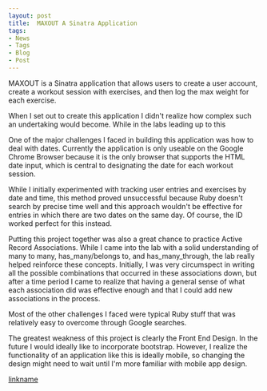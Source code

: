 ```yaml
---
layout: post
title:  MAXOUT A Sinatra Application
tags:
- News
- Tags
- Blog
- Post
---
```


MAXOUT is a Sinatra application that allows users to create a user account, create a workout session with exercises, and then log the max weight for each exercise. 

When I set out to create this application I didn't realize how complex such an undertaking would become. While in the labs leading up to this 

One of the major challenges I faced in building this application was how to deal with dates. Currently the application is only useable on the Google Chrome Browser because it is the only browser that supports the HTML date input, which is central to designating the date for each workout session. 

While I initially experimented with tracking user entries and exercises by date and time, this method proved unsuccessful because Ruby doesn't search by precise time well and this approach wouldn't be effective for entries in which there are two dates on the same day. Of course, the ID worked perfect for this instead.

Putting this project together was also a great chance to practice Active Record Associations. While I came into the lab with a solid understanding of many to many, has_many/belongs to, and has_many_through, the lab really helped reinforce these concepts. Initially, I was very circumspect in writing all the possible combinations that occurred in these associations down, but after a time period I came to realize that having a general sense of what each association did was effective enough and that I could add new associations in the process.  

Most of the other challenges I faced were typical Ruby stuff that was relatively easy to overcome through Google searches.

The greatest weakness of this project is clearly the Front End Design. In the future I would ideally like to incorporate bootstrap. However, I realize the functionality of an application like this is ideally mobile, so changing the design might need to wait until I'm more familiar with mobile app design. 

[linkname](https://www.youtube.com/watch?v=Lp1XHII0dfY&feature=youtu.be)

